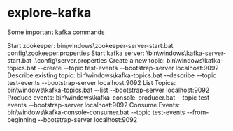 # explore-kafka

Some important kafka commands

Start zookeeper: bin\windows\zookeeper-server-start.bat config\zookeeper.properties
Start kafka server: \bin\windows\kafka-server-start.bat .\config\server.properties
Create a new topic: bin\windows\kafka-topics.bat --create --topic test-events --bootstrap-server localhost:9092
Describe existing topic: bin\windows\kafka-topics.bat --describe --topic test-events --bootstrap-server localhost:9092
List Topics: bin\windows\kafka-topics.bat --list --bootstrap-server localhost:9092
Produce events: bin\windows\kafka-console-producer.bat --topic test-events --bootstrap-server localhost:9092
Consume Events: bin\windows\kafka-console-consumer.bat --topic test-events --from-beginning --bootstrap-server localhost:9092
